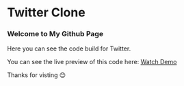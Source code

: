 # Twitter Clone

### Welcome to My Github Page

Here you can see the code build for Twitter.

You can see the live preview of this code here: [Watch Demo](https://mdasif-khan.github.io/Twitter/)

Thanks for visting 😊
